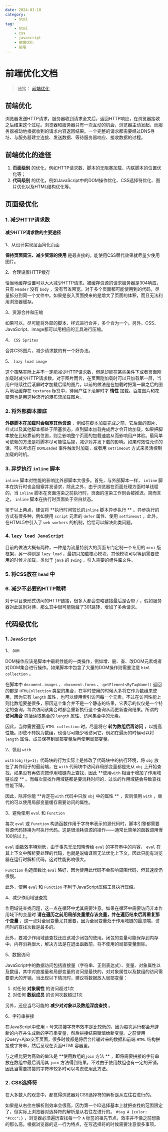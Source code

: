 ```yaml
---
date: 2024-01-10
category:
    - html
tag:
    - html
    - css
    - javascript
    - 前端优化
    - 前端
---
```

 # 前端优化文档
> 链接： [ 前端优化 ]()

##  前端优化

浏览器发送HTTP请求，服务器收到请求全文后，返回HTTP响应，在浏览器接收之后结束这个过程。浏览器和服务器只有一次互动的机会，浏览器主动发起，而服务器被动地根据收到的请求内容返回结果。一个完整的请求都需要经过DNS寻址、与服务器建立连接、发送数据、等待服务器响应、接收数据的过程。

##  前端优化的途径

  1. **页面级别** 的优化，例如HTTP请求数、脚本的无阻塞加载、内联脚本的位置优化等； 
  2. **代码级别** 的优化，例如JavaScript中的DOM操作优化、CSS选择符优化、图片优化以及HTML结构优化等。 

##  页面级优化

###  1\. 减少HTTP请求数

####  减少HTTP请求数的主要途径

1、从设计实现层面简化页面

**保持页面简洁、减少资源的使用** 是最直接的。能使用CSS替代效果就尽量少使用图片。

2、合理设置HTTP缓存

恰当地缓存设置可以大大减少HTTP请求。被缓存资源的请求服务器是304响应，只有 ` Header ` 没有 ` body `
，没有节省带宽。对于多个页面都可能使用到的代码，尽量拆分到同一个文件中。如果是嵌入页面换来的是增大了页面的体积，而且无法利用浏览器缓存。

3、资源合并和压缩

如果可以，尽可能将外部的脚本、样式进行合并，多个合为一个。另外，CSS、JavaScript、image都可以用相应的工具进行压缩。

4、 ` CSS Sprites `

合并CSS图片，减少请求数的有一个好办法。

5、 ` lazy load image `

这个策略实际上并不一定能减少HTTP请求数，但是却能在某些条件下或者页面刚加载时减少HTTP请求数。对于图片而言，在页面刚加载时可以只加载第一屏，当用户继续往后滚屏时才加载后续的图片。以前的做法是在加载时把第一屏之后的图片地址缓存在
` textarea ` 标签中，待用户往下滚屏时才 **惰性** 加载。百度图片和花瓣网也是用这种流行的瀑布流加载图片。

###  2\. 将外部脚本置底

**外链脚本在加载时会阻塞其他资源**
，例如在脚本加载完成之前，它后面的图片、样式以及其他脚本都处于阻塞状态，直到脚本加载完成后才会开始加载。如果把脚本放在比较靠前的位置，则会影响整个页面的加载速度从而影响用户体验。最简单可依赖的方法是将脚本尽可能往后挪，减少对并发下载的影响。如果时效性允许的话，可以考虑在
` DOMLoaded ` 事件触发时加载，或者用 ` setTimeout ` 方式来灵活控制加载的时机。

###  3\. 异步执行 ` inline ` 脚本

` inline ` 脚本对性能的影响比外部脚本大很多。首先，与外部脚本一样， ` inline `
脚本在执行时也会阻塞并发请求，除此之外，由于浏览器在页面处理方面时单线程的，当 ` inline `
脚本在页面渲染之前执行时，页面的渲染工作则会被推迟。简而言之， ` inline ` 脚本在执行时页面处于空白状态。

鉴于以上两点，建议将 **执行时间较长的` inline ` 脚本异步执行 ** 。异步执行的方式有很多种，例如使用 ` script ` 元素的 `
defer ` 属性、使用 ` setTimeout ` ，此外，在HTML5中引入了 ` web workers ` 的机制，恰恰可以解决此类问题。

###  4\. ` lazy load JavaScript `

目前的做法大概有两种，一种是为流量特别大的页面专门定制一个专用的 ` mini ` 版框架，另一种则是 ` lazy load `
，最初只加载核心模块，其他模块可以等到需要使用的时候才加载，类似于 ` java ` 的 ` swing ` ，引入需要的组件库文件。

###  5\. 将CSS放在 ` head ` 中

###  6\. 减少不必要的HTTP跳转

对于以目录形式访问的HTTP链接，很多人都会忽略链接最后是否带 ` / ` ，假如服务器对此区别对待，那么其中很可能隐藏了301跳转，增加了多余请求。

##  代码级优化

###  1\. ` JavaScript `

1、 ` DOM `

DOM操作应该是脚本中最耗性能的一类操作，例如增、删、查、改DOM元素或者对DOM集合进行操作。如果脚本中包含了大量的DOM操作则需要注意 ` html
collection ` 。

在脚本中 ` document.images ` 、 ` document.forms ` 、 ` getElementsByTagName() `
返回的都是 ` HTMLCollection ` 类型的集合，在平时使用的时候大多将它作为数组来使用，因为它有 ` length `
属性，也可以使用索引访问每一个元素。不过在访问性能上则比数组要差很多，原因这个集合并不是一个静态的结果，它表示的仅仅是一个特定的查询，每次访问该集合时都会重新执行这个查询从而更新查询结果。所谓的
**访问集合** 包括读取集合的 ` length ` 属性、访问集合中的元素。

因此，当你需要遍历 ` HTML collection ` 时，尽量将它 **转为数组后再访问**
，以提高性能。即使不转换为数组，也请尽可能少地访问它，例如在遍历的时候可以将 ` length ` 属性、成员保存到局部变量后再使用局部变量。

2、慎用 ` with `

` with(obj){p=1}; ` 代码块的行为实际上是修改了代码块中的执行环境，将 ` obj ` 放在了其作用于的最前端，在 ` with `
代码块中访问非局部变量都是先从 ` obj ` 上开始查找，如果没有再依次按作用域链向上查找，因此 **使用` with ` 相当于增加了作用域链长度 **
。而每次查找作用域链都是要消耗时间的，过长的作用域链会导致查找性能下降。

因此，除非你能 **肯定在` with ` 代码中只放 ` obj ` 中的属性 ** ，否则慎用 ` with `
，替代的可以使用局部变量缓存需要访问的属性。

3、避免使用 ` eval ` 和 ` Function `

每次 ` eval ` 或 ` Function `
构造函数作用于字符串表示的源代码时，脚本引擎都需要将源代码转换为可执行代码。这是很消耗资源的操作——通常比简单的函数调用慢100倍以上。

` eval ` 函数效率特别低，由于事先无法知晓传给 ` eval ` 的字符串中的内容， ` eval `
在其上下文中解析要处理的代码，也就是说编译器无法优化上下文，因此只能有浏览器在运行时解析代码，这对性能影响很大。

` Function ` 构造函数比 ` eval ` 略好，因为使用此代码不会影响周围代码，但其速度仍很慢。

此外，使用 ` eval ` 和 ` Function ` 不利于JavaScript压缩工具执行压缩。

4、减少作用域链查找

作用域链查找问题，这一点在循环中尤其需要注意。如果在循环中需要访问非本作用域下的变量时
**请在遍历之前用局部变量缓存该变量，并在遍历结束后再重复那个变量**
，这一点对全局变量尤其重要，因为全局变量处于作用域链的最顶端，访问时的查找次数是最多的。

此外，要减少作用域链查找还应该减少闭包的使用。闭包的变量可能保存到内存中，内存消耗很大，解决方法是在退出函数前，将不使用的局部变量删除。

5、数据访问

JavaScript中的数据访问包括直接量（字符串、正则表达式）、变量、对象属性以及数组，其中对直接量和局部变量的访问是最快的，对对象属性以及数组的访问需要更大的开销。当出现以下情况时，建议将数据放入局部变量：

  1. 对任何 **对象属性** 的访问超过1次 
  2. 对任何 **数组成员** 的访问次数超过1次 

另外，还应当尽可能的 **减少对对象以及数组深度查找** 。

6、字符串拼接

在JavaScript中使用 ` + `
号来拼接字符串效率是比较低的，因为每次运行都会开辟新的内存并生成新的字符串变量，然后拼接结果赋值给新变量。之前使用jQuery+Ajax交互页面，很多时候都是将后台传输过来的数据和前端
` HTML ` 结构拼接成字符串，然后呈现在页面HTML容器里。

与之相比更为高效的做法是 **使用数组的` join ` 方法 ** ，即将需要拼接的字符串放在数组中最后调用其 ` join `
方法得到结果。不过由于使用数组也有一定的开销，因此当需要拼接的字符串较多时可以考虑使用此方法。

###  2\. CSS选择符

在大多数人的观念中，都觉得浏览器对CSS选择符的解析是从左往右进行的。

如果是从右往左解析则效率会很高，因为第一个ID选择基本上就把查找的范围限定了，但实际上浏览器对选择符的解析是从右往左进行的。 ` #tag A
{color: "#ccc";} ` ，浏览器必须遍历查找每一个 ` A `
标签的祖先节点，效率并不像之前想象的那么高。根据浏览器的这一行为特点，在写选择符的时候需要注意很多事项。

